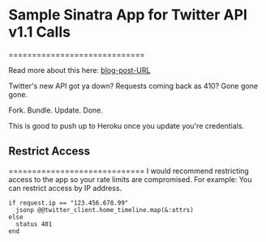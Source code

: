 # Sample Sinatra App for Twitter API v1.1 Calls
=============================

Read more about this here: [blog-post-URL](http://thisbythem.com/blog)

Twitter's new API got ya down? Requests coming back as 410? Gone gone gone.

Fork. Bundle. Update. Done.

This is good to push up to Heroku once you update you're credentials.

## Restrict Access
=============================
I would recommend restricting access to the app so your rate limits are compromised. For example: You can restrict access by IP address.

```
if request.ip == "123.456.678.99"
  jsonp @@twitter_client.home_timeline.map(&:attrs)
else
  status 401
end
```
